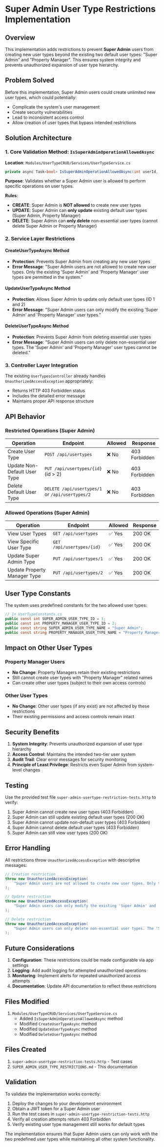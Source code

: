 # Super Admin User Type Restrictions Implementation

## Overview

This implementation adds restrictions to prevent **Super Admin** users from creating new user types beyond the existing two default user types: "Super Admin" and "Property Manager". This ensures system integrity and prevents unauthorized expansion of user type hierarchy.

## Problem Solved

Before this implementation, Super Admin users could create unlimited new user types, which could potentially:
- Complicate the system's user management
- Create security vulnerabilities
- Lead to inconsistent access control
- Allow creation of user types that bypass intended restrictions

## Solution Architecture

### 1. Core Validation Method: `IsSuperAdminOperationAllowedAsync`

**Location**: `Modules/UserTypeCRUD/Services/UserTypeService.cs`

```csharp
private async Task<bool> IsSuperAdminOperationAllowedAsync(int userId, string operation, int? targetUserTypeId = null)
```

**Purpose**: Validates whether a Super Admin user is allowed to perform specific operations on user types.

**Rules**:
- **CREATE**: Super Admin is **NOT allowed** to create new user types
- **UPDATE**: Super Admin can **only update** existing default user types (Super Admin, Property Manager)
- **DELETE**: Super Admin can **only delete** non-essential user types (cannot delete Super Admin or Property Manager)

### 2. Service Layer Restrictions

#### CreateUserTypeAsync Method
- **Protection**: Prevents Super Admin from creating any new user types
- **Error Message**: "Super Admin users are not allowed to create new user types. Only the existing 'Super Admin' and 'Property Manager' user types are permitted in the system."

#### UpdateUserTypeAsync Method
- **Protection**: Allows Super Admin to update only default user types (ID 1 and 2)
- **Error Message**: "Super Admin users can only modify the existing 'Super Admin' and 'Property Manager' user types."

#### DeleteUserTypeAsync Method
- **Protection**: Prevents Super Admin from deleting essential user types
- **Error Message**: "Super Admin users can only delete non-essential user types. The 'Super Admin' and 'Property Manager' user types cannot be deleted."

### 3. Controller Layer Integration

The existing `UserTypesController` already handles `UnauthorizedAccessException` appropriately:
- Returns HTTP 403 Forbidden status
- Includes the detailed error message
- Maintains proper API response structure

## API Behavior

### Restricted Operations (Super Admin)

| Operation | Endpoint | Allowed | Response |
|-----------|----------|---------|----------|
| Create User Type | `POST /api/usertypes` | ❌ No | 403 Forbidden |
| Update Non-Default User Type | `PUT /api/usertypes/{id}` (id > 2) | ❌ No | 403 Forbidden |
| Delete Default User Type | `DELETE /api/usertypes/1` or `/api/usertypes/2` | ❌ No | 403 Forbidden |

### Allowed Operations (Super Admin)

| Operation | Endpoint | Allowed | Response |
|-----------|----------|---------|----------|
| View User Types | `GET /api/usertypes` | ✅ Yes | 200 OK |
| View Specific User Type | `GET /api/usertypes/{id}` | ✅ Yes | 200 OK |
| Update Super Admin Type | `PUT /api/usertypes/1` | ✅ Yes | 200 OK |
| Update Property Manager Type | `PUT /api/usertypes/2` | ✅ Yes | 200 OK |

## User Type Constants

The system uses predefined constants for the two allowed user types:

```csharp
// In UserTypeConstants.cs
public const int SUPER_ADMIN_USER_TYPE_ID = 1;
public const int PROPERTY_MANAGER_USER_TYPE_ID = 2;
public const string SUPER_ADMIN_USER_TYPE_NAME = "Super Admin";
public const string PROPERTY_MANAGER_USER_TYPE_NAME = "Property Manager";
```

## Impact on Other User Types

### Property Manager Users
- **No Change**: Property Managers retain their existing restrictions
- Still cannot create user types with "Property Manager" related names
- Can create other user types (subject to their own access controls)

### Other User Types
- **No Change**: Other user types (if any exist) are not affected by these restrictions
- Their existing permissions and access controls remain intact

## Security Benefits

1. **System Integrity**: Prevents unauthorized expansion of user type hierarchy
2. **Access Control**: Maintains the intended two-tier user system
3. **Audit Trail**: Clear error messages for security monitoring
4. **Principle of Least Privilege**: Restricts even Super Admin from system-level changes

## Testing

Use the provided test file `super-admin-usertype-restriction-tests.http` to verify:

1. Super Admin cannot create new user types (403 Forbidden)
2. Super Admin can still update existing default user types (200 OK)
3. Super Admin cannot update non-default user types (403 Forbidden)
4. Super Admin cannot delete default user types (403 Forbidden)
5. Super Admin can still view user types (200 OK)

## Error Handling

All restrictions throw `UnauthorizedAccessException` with descriptive messages:

```csharp
// Creation restriction
throw new UnauthorizedAccessException(
    "Super Admin users are not allowed to create new user types. Only the existing 'Super Admin' and 'Property Manager' user types are permitted in the system."
);

// Update restriction
throw new UnauthorizedAccessException(
    "Super Admin users can only modify the existing 'Super Admin' and 'Property Manager' user types."
);

// Delete restriction
throw new UnauthorizedAccessException(
    "Super Admin users can only delete non-essential user types. The 'Super Admin' and 'Property Manager' user types cannot be deleted."
);
```

## Future Considerations

1. **Configuration**: These restrictions could be made configurable via app settings
2. **Logging**: Add audit logging for attempted unauthorized operations
3. **Monitoring**: Implement alerts for repeated unauthorized access attempts
4. **Documentation**: Update API documentation to reflect these restrictions

## Files Modified

1. `Modules/UserTypeCRUD/Services/UserTypeService.cs`
   - Added `IsSuperAdminOperationAllowedAsync` method
   - Modified `CreateUserTypeAsync` method
   - Modified `UpdateUserTypeAsync` method
   - Modified `DeleteUserTypeAsync` method

## Files Created

1. `super-admin-usertype-restriction-tests.http` - Test cases
2. `SUPER_ADMIN_USER_TYPE_RESTRICTIONS.md` - This documentation

## Validation

To validate the implementation works correctly:

1. Deploy the changes to your development environment
2. Obtain a JWT token for a Super Admin user
3. Run the test cases in `super-admin-usertype-restriction-tests.http`
4. Verify all creation attempts return 403 Forbidden
5. Verify existing user type management still works for default types

The implementation ensures that Super Admin users can only work with the two predefined user types while maintaining all other system functionality.